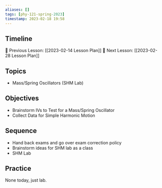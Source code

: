 ```yaml
---
aliases: []
tags: [phy-121-spring-2023]
timestamp: 2023-02-18 19:58
---
```


## Timeline

📆 Previous Lesson: [[2023-02-14 Lesson Plan]]
📆 Next Lesson: [[2023-02-28 Lesson Plan]]

## Topics

* Mass/Spring Oscillators (SHM Lab)

## Objectives

* Brainstorm IVs to Test for a Mass/Spring Oscillator
* Collect Data for Simple Harmonic Motion

## Sequence

* Hand back exams and go over exam correction policy
* Brainstorm ideas for SHM lab as a class
* SHM Lab

## Practice

None today, just lab.